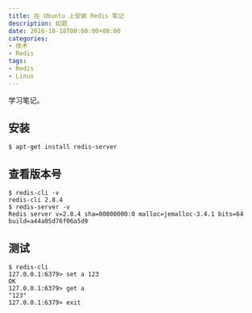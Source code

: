 ```yaml
---
title: 在 Ubuntu 上安装 Redis 笔记
description: 如题
date: 2016-10-18T00:00:00+08:00
categories:
- 技术
- Redis
tags:
- Redis
- Linux
---
```


学习笔记。

## 安装

```
$ apt-get install redis-server
```

## 查看版本号

```
$ redis-cli -v
redis-cli 2.8.4
$ redis-server -v
Redis server v=2.8.4 sha=00000000:0 malloc=jemalloc-3.4.1 bits=64 build=a44a05d76f06a5d9
```

## 测试

```
$ redis-cli
127.0.0.1:6379> set a 123
OK
127.0.0.1:6379> get a
"123"
127.0.0.1:6379> exit
```
